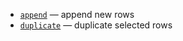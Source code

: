 [//]: # (title: Append/duplicate rows)

* [`append`](append.md) — append new rows
* [`duplicate`](duplicate.md) — duplicate selected rows
